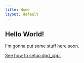 ```yaml
---
title: Home
layout: default
---
```


## Hello World!

I'm gonna put some stuff here soon.

<a href="SETUP.html">See how to setup dpd_cpp.</a>


<!-- Don't post this one. -->
